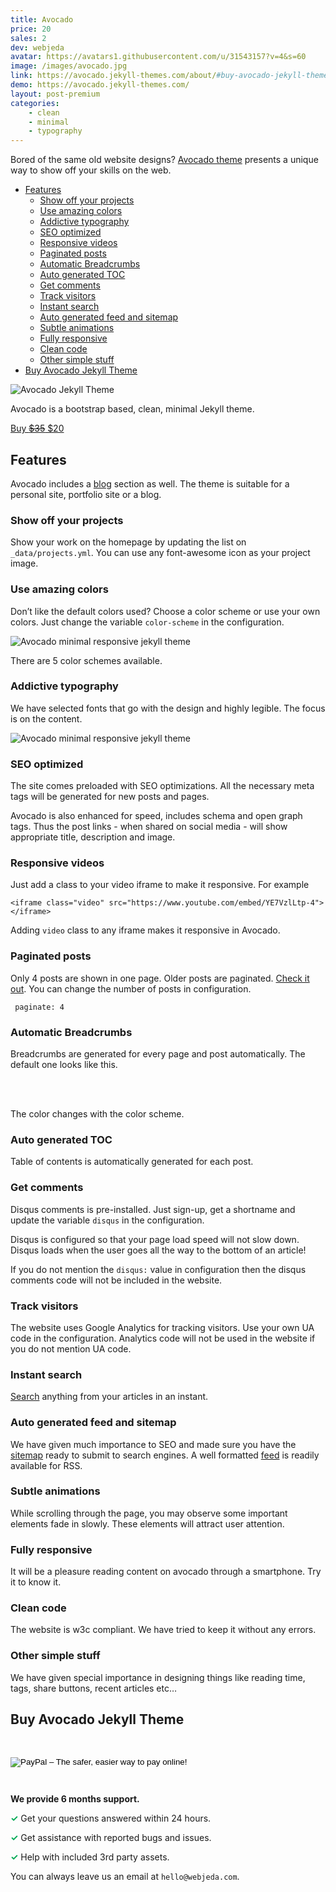 ```yaml
---
title: Avocado
price: 20
sales: 2
dev: webjeda
avatar: https://avatars1.githubusercontent.com/u/31543157?v=4&s=60
image: /images/avocado.jpg
link: https://avocado.jekyll-themes.com/about/#buy-avocado-jekyll-theme
demo: https://avocado.jekyll-themes.com/
layout: post-premium
categories:
    - clean
    - minimal
    - typography
---
```



<p>Bored of the same old website designs? <a href="/">Avocado theme</a> presents a unique way to show off your skills on the web.</p> <ul class="toc clearfix rev" id="markdown-toc" data-sr-id="2" style="; visibility: visible;  -webkit-transform: translateY(0) scale(1); opacity: 1;transform: translateY(0) scale(1); opacity: 1;-webkit-transition: -webkit-transform 1s cubic-bezier(0.6, 0.2, 0.1, 1) 0s, opacity 1s cubic-bezier(0.6, 0.2, 0.1, 1) 0s; transition: transform 1s cubic-bezier(0.6, 0.2, 0.1, 1) 0s, opacity 1s cubic-bezier(0.6, 0.2, 0.1, 1) 0s; "> <li><a href="#features" id="markdown-toc-features">Features</a> <ul> <li><a href="#show-off-your-projects" id="markdown-toc-show-off-your-projects">Show off your projects</a></li> <li><a href="#use-amazing-colors" id="markdown-toc-use-amazing-colors">Use amazing colors</a></li> <li><a href="#addictive-typography" id="markdown-toc-addictive-typography">Addictive typography</a></li> <li><a href="#seo-optimized" id="markdown-toc-seo-optimized">SEO optimized</a></li> <li><a href="#responsive-videos" id="markdown-toc-responsive-videos">Responsive videos</a></li> <li><a href="#paginated-posts" id="markdown-toc-paginated-posts">Paginated posts</a></li> <li><a href="#automatic-breadcrumbs" id="markdown-toc-automatic-breadcrumbs">Automatic Breadcrumbs</a></li> <li><a href="#auto-generated-toc" id="markdown-toc-auto-generated-toc">Auto generated TOC</a></li> <li><a href="#get-comments" id="markdown-toc-get-comments">Get comments</a></li> <li><a href="#track-visitors" id="markdown-toc-track-visitors">Track visitors</a></li> <li><a href="#instant-search" id="markdown-toc-instant-search">Instant search</a></li> <li><a href="#auto-generated-feed-and-sitemap" id="markdown-toc-auto-generated-feed-and-sitemap">Auto generated feed and sitemap</a></li> <li><a href="#subtle-animations" id="markdown-toc-subtle-animations">Subtle animations</a></li> <li><a href="#fully-responsive" id="markdown-toc-fully-responsive">Fully responsive</a></li> <li><a href="#clean-code" id="markdown-toc-clean-code">Clean code</a></li> <li><a href="#other-simple-stuff" id="markdown-toc-other-simple-stuff">Other simple stuff</a></li> </ul> </li><li><a href="#buy-avocado-jekyll-theme" id="markdown-toc-buy-avocado-jekyll-theme">Buy Avocado Jekyll Theme</a></li> </ul><div class="row pds"><div class="col-md-4"> <img src="https://avocado.jekyll-themes.com/assets/img/android-icon-192x192.png" alt="Avocado Jekyll Theme"></div></div><p>Avocado is a bootstrap based, clean, minimal Jekyll theme.</p> <p><a href="#buy-avocado-jekyll-theme" class="btn btn-success">Buy <strike>$35</strike> $20</a></p> <h2 id="features">Features</h2> <p>Avocado includes a <a href="/blog/" target="_blank">blog</a> section as well. The theme is suitable for a personal site, portfolio site or a blog.</p> <h3 id="show-off-your-projects">Show off your projects</h3> <p>Show your work on the homepage by updating the list on <code class="highlighter-rouge">_data/projects.yml</code>. You can use any font-awesome icon as your project image.</p> <h3 id="use-amazing-colors">Use amazing colors</h3> <p>Don’t like the default colors used? Choose a color scheme or use your own colors. Just change the variable <code class="highlighter-rouge">color-scheme</code> in the configuration.</p> <p><img src="https://avocado.jekyll-themes.com/images/avocado-jekyll-theme-screenshot-1-sm.jpg" alt="Avocado minimal responsive jekyll theme"></p> <p>There are 5 color schemes available.</p> <h3 id="addictive-typography">Addictive typography</h3> <p>We have selected fonts that go with the design and highly legible. The focus is on the content.</p> <p><img src="https://avocado.jekyll-themes.com/images/avocado-jekyll-theme-screenshot-2-sm.jpg" alt="Avocado minimal responsive jekyll theme"></p> <h3 id="seo-optimized">SEO optimized</h3> <p>The site comes preloaded with SEO optimizations. All the necessary meta tags will be generated for new posts and pages.</p> <p>Avocado is also enhanced for speed, includes schema and open graph tags. Thus the post links - when shared on social media - will show appropriate title, description and image.</p> <h3 id="responsive-videos">Responsive videos</h3> <p>Just add a class to your video iframe to make it responsive. For example</p> <p><code class="highlighter-rouge">&lt;iframe class="video" src="https://www.youtube.com/embed/YE7VzlLtp-4"&gt;&lt;/iframe&gt; </code></p> <p>Adding <code class="highlighter-rouge">video</code> class to any iframe makes it responsive in Avocado.</p><h3 id="paginated-posts">Paginated posts</h3> <p>Only 4 posts are shown in one page. Older posts are paginated. <a href="/blog" target="_blank">Check it out</a>. You can change the number of posts in configuration.</p> <p><code class="highlighter-rouge"> paginate: 4 </code></p> <h3 id="automatic-breadcrumbs">Automatic Breadcrumbs</h3> <p>Breadcrumbs are generated for every page and post automatically. The default one looks like this.</p> <ul class="breadcrumbs rev" data-sr-id="3" style="; visibility: visible;  -webkit-transform: translateY(20px) scale(0.9); opacity: 0;transform: translateY(20px) scale(0.9); opacity: 0;"> <li><a href="/">Home</a></li> <li><a href="#">About</a></li> </ul> <p>The color changes with the color scheme.</p> <h3 id="auto-generated-toc">Auto generated TOC</h3> <p>Table of contents is automatically generated for each post.</p> <h3 id="get-comments">Get comments</h3> <p>Disqus comments is pre-installed. Just sign-up, get a shortname and update the variable <code class="highlighter-rouge">disqus</code> in the configuration.</p> <p>Disqus is configured so that your page load speed will not slow down. Disqus loads when the user goes all the way to the bottom of an article!</p> <p>If you do not mention the <code class="highlighter-rouge">disqus:</code> value in configuration then the disqus comments code will not be included in the website.</p> <h3 id="track-visitors">Track visitors</h3> <p>The website uses Google Analytics for tracking visitors. Use your own UA code in the configuration. Analytics code will not be used in the website if you do not mention UA code.</p> <h3 id="instant-search">Instant search</h3> <p><a href="/search/" target="_blank">Search</a> anything from your articles in an instant.</p> <h3 id="auto-generated-feed-and-sitemap">Auto generated feed and sitemap</h3> <p>We have given much importance to SEO and made sure you have the <a href="/sitemap.xml" target="_blank">sitemap</a> ready to submit to search engines. A well formatted <a href="/feed.xml" target="_blank">feed</a> is readily available for RSS.</p> <h3 id="subtle-animations">Subtle animations</h3> <p>While scrolling through the page, you may observe some important elements fade in slowly. These elements will attract user attention.</p> <h3 id="fully-responsive">Fully responsive</h3> <p>It will be a pleasure reading content on avocado through a smartphone. Try it to know it.</p> <h3 id="clean-code">Clean code</h3> <p>The website is w3c compliant. We have tried to keep it without any errors.</p> <h3 id="other-simple-stuff">Other simple stuff</h3> <p>We have given special importance in designing things like reading time, tags, share buttons, recent articles etc…</p> <h2 id="buy-avocado-jekyll-theme">Buy Avocado Jekyll Theme</h2> <style> form { padding: 2em 0; } .right { color: #0a5; } </style> <form action="https://www.paypal.com/cgi-bin/webscr" method="post" target="_top"> <input type="hidden" name="cmd" value="_s-xclick"> <input type="hidden" name="hosted_button_id" value="SHQTGUXBVM6NC"> <input type="image" src="https://www.paypalobjects.com/en_GB/i/btn/btn_buynowCC_LG.gif" border="0" name="submit" alt="PayPal – The safer, easier way to pay online!"> <img alt="" border="0" src="https://www.paypalobjects.com/en_GB/i/scr/pixel.gif" width="1" height="1"> </form> <p><strong>We provide 6 months support.</strong></p> <p><span class="right"><strong>✓</strong></span> Get your questions answered within 24 hours.</p> <p><span class="right"><strong>✓</strong></span> Get assistance with reported bugs and issues.</p> <p><span class="right"><strong>✓</strong></span> Help with included 3rd party assets.</p> <p>You can always leave us an email at <code class="highlighter-rouge">hello@webjeda.com</code>.</p>